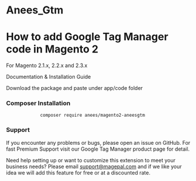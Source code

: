 # Anees_Gtm

<h1>How to add Google Tag Manager code in Magento 2</h1>

For Magento  2.1.x, 2.2.x and 2.3.x

Documentation & Installation Guide

Download the package and paste under app/code folder

<h3>Composer Installation</h3>
                                                    
                 composer require anees/magento2-aneesgtm                                
<h3>Support</h3>
If you encounter any problems or bugs, please open an issue on GitHub. For fast Premium Support visit our Google Tag Manager product page for detail.

Need help setting up or want to customize this extension to meet your business needs? Please email support@magepal.com and if we like your idea we will add this feature for free or at a discounted rate.
